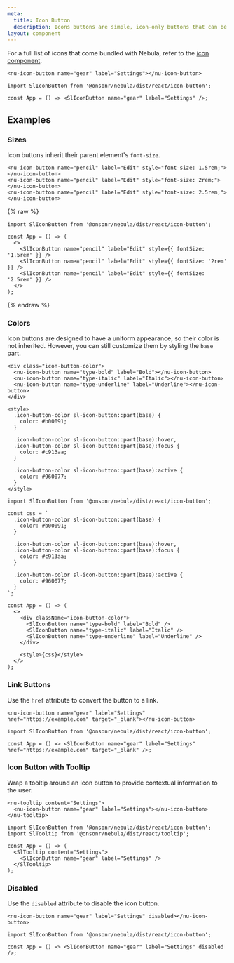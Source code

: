 ```yaml
---
meta:
  title: Icon Button
  description: Icons buttons are simple, icon-only buttons that can be used for actions and in toolbars.
layout: component
---
```


For a full list of icons that come bundled with Nebula, refer to the [icon component](/components/icon).

```html:preview
<nu-icon-button name="gear" label="Settings"></nu-icon-button>
```

```jsx:react
import SlIconButton from '@onsonr/nebula/dist/react/icon-button';

const App = () => <SlIconButton name="gear" label="Settings" />;
```

## Examples

### Sizes

Icon buttons inherit their parent element's `font-size`.

```html:preview
<nu-icon-button name="pencil" label="Edit" style="font-size: 1.5rem;"></nu-icon-button>
<nu-icon-button name="pencil" label="Edit" style="font-size: 2rem;"></nu-icon-button>
<nu-icon-button name="pencil" label="Edit" style="font-size: 2.5rem;"></nu-icon-button>
```

{% raw %}

```jsx:react
import SlIconButton from '@onsonr/nebula/dist/react/icon-button';

const App = () => (
  <>
    <SlIconButton name="pencil" label="Edit" style={{ fontSize: '1.5rem' }} />
    <SlIconButton name="pencil" label="Edit" style={{ fontSize: '2rem' }} />
    <SlIconButton name="pencil" label="Edit" style={{ fontSize: '2.5rem' }} />
  </>
);
```

{% endraw %}

### Colors

Icon buttons are designed to have a uniform appearance, so their color is not inherited. However, you can still customize them by styling the `base` part.

```html:preview
<div class="icon-button-color">
  <nu-icon-button name="type-bold" label="Bold"></nu-icon-button>
  <nu-icon-button name="type-italic" label="Italic"></nu-icon-button>
  <nu-icon-button name="type-underline" label="Underline"></nu-icon-button>
</div>

<style>
  .icon-button-color sl-icon-button::part(base) {
    color: #b00091;
  }

  .icon-button-color sl-icon-button::part(base):hover,
  .icon-button-color sl-icon-button::part(base):focus {
    color: #c913aa;
  }

  .icon-button-color sl-icon-button::part(base):active {
    color: #960077;
  }
</style>
```

```jsx:react
import SlIconButton from '@onsonr/nebula/dist/react/icon-button';

const css = `
  .icon-button-color sl-icon-button::part(base) {
    color: #b00091;
  }

  .icon-button-color sl-icon-button::part(base):hover,
  .icon-button-color sl-icon-button::part(base):focus {
    color: #c913aa;
  }

  .icon-button-color sl-icon-button::part(base):active {
    color: #960077;
  }
`;

const App = () => (
  <>
    <div className="icon-button-color">
      <SlIconButton name="type-bold" label="Bold" />
      <SlIconButton name="type-italic" label="Italic" />
      <SlIconButton name="type-underline" label="Underline" />
    </div>

    <style>{css}</style>
  </>
);
```

### Link Buttons

Use the `href` attribute to convert the button to a link.

```html:preview
<nu-icon-button name="gear" label="Settings" href="https://example.com" target="_blank"></nu-icon-button>
```

```jsx:react
import SlIconButton from '@onsonr/nebula/dist/react/icon-button';

const App = () => <SlIconButton name="gear" label="Settings" href="https://example.com" target="_blank" />;
```

### Icon Button with Tooltip

Wrap a tooltip around an icon button to provide contextual information to the user.

```html:preview
<nu-tooltip content="Settings">
  <nu-icon-button name="gear" label="Settings"></nu-icon-button>
</nu-tooltip>
```

```jsx:react
import SlIconButton from '@onsonr/nebula/dist/react/icon-button';
import SlTooltip from '@onsonr/nebula/dist/react/tooltip';

const App = () => (
  <SlTooltip content="Settings">
    <SlIconButton name="gear" label="Settings" />
  </SlTooltip>
);
```

### Disabled

Use the `disabled` attribute to disable the icon button.

```html:preview
<nu-icon-button name="gear" label="Settings" disabled></nu-icon-button>
```

```jsx:react
import SlIconButton from '@onsonr/nebula/dist/react/icon-button';

const App = () => <SlIconButton name="gear" label="Settings" disabled />;
```
